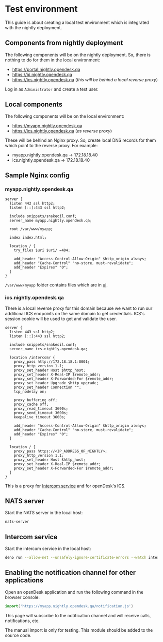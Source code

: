 # Test environment

This guide is about creating a local test environment which is integrated with
the nightly deployment.

## Components from nightly deployment

The following components will be on the nightly deployment. So, there is nothing
to do for them in the local environment:

- https://portal.nightly.opendesk.qa
- https://id.nightly.opendesk.qa
- https://ics.nightly.opendesk.qa (_this will be behind a local reverse proxy_)

Log in as `Administrator` and create a test user.

## Local components

The following components will be on the local environment:

- https://myapp.nightly.opendesk.qa
- https://ics.nightly.opendesk.qa (_as reverse proxy_)

These will be behind an Nginx proxy. So, create local DNS records for them which
point to the reverse proxy. For example:

- myapp.nightly.opendesk.qa -> 172.18.18.40
- ics.nightly.opendesk.qa -> 172.18.18.40

## Sample Nginx config

### myapp.nightly.opendesk.qa

```config
server {
  listen 443 ssl http2;
  listen [::]:443 ssl http2;

  include snippets/snakeoil.conf;
  server_name myapp.nightly.opendesk.qa;

  root /var/www/myapp;

  index index.html;

  location / {
    try_files $uri $uri/ =404;

    add_header "Access-Control-Allow-Origin" $http_origin always;
    add_header "Cache-Control" "no-store, must-revalidate";
    add_header "Expires" "0";
  }
}
```

`/var/www/myapp` folder contains files which are in [ui](../ui).

### ics.nightly.opendesk.qa

There is a local reverse proxy for this domain because we want to run our
additional ICS endpoints on the same domain to get credentials. ICS's session
cookie will be used to get and validate the user.

```config
server {
  listen 443 ssl http2;
  listen [::]:443 ssl http2;

  include snippets/snakeoil.conf;
  server_name ics.nightly.opendesk.qa;

  location /intercom/ {
    proxy_pass http://172.18.18.1:8001;
    proxy_http_version 1.1;
    proxy_set_header Host $http_host;
    proxy_set_header X-Real-IP $remote_addr;
    proxy_set_header X-Forwarded-For $remote_addr;
    proxy_set_header Upgrade $http_upgrade;
    proxy_set_header Connection "";
    tcp_nodelay on;

    proxy_buffering off;
    proxy_cache off;
    proxy_read_timeout 3600s;
    proxy_send_timeout 3600s;
    keepalive_timeout 3600s;

    add_header "Access-Control-Allow-Origin" $http_origin always;
    add_header "Cache-Control" "no-store, must-revalidate";
    add_header "Expires" "0";
  }

  location / {
    proxy_pass https://<IP_ADDRESS_OF_NIGHTLY>;
    proxy_http_version 1.1;
    proxy_set_header Host $http_host;
    proxy_set_header X-Real-IP $remote_addr;
    proxy_set_header X-Forwarded-For $remote_addr;
  }
}
```

This is a proxy for [Intercom service](../intercom.ts) and for openDesk's ICS.

## NATS server

Start the NATS server in the local host:

```bash
nats-server
```

## Intercom service

Start the intercom service in the local host:

```bash
deno run --allow-net --unsafely-ignore-certificate-errors --watch intercom.ts
```

## Enabling the notification channel for other applications

Open an openDesk application and run the following command in the browser
console:

```javascript
import('https://myapp.nightly.opendesk.qa/notification.js')
```

This page will subscribe to the notification channel and will receive calls,
notifications, etc.

The manual import is only for testing. This module should be added to the source
code.
